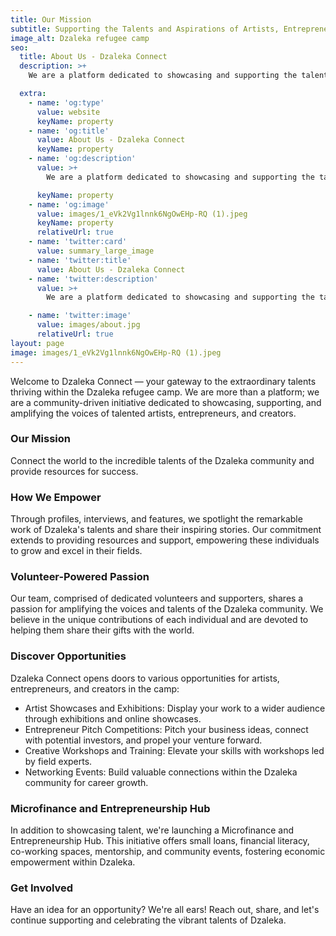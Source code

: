 ```yaml
---
title: Our Mission
subtitle: Supporting the Talents and Aspirations of Artists, Entrepreneurs, and Creators
image_alt: Dzaleka refugee camp
seo:
  title: About Us - Dzaleka Connect
  description: >+
    We are a platform dedicated to showcasing and supporting the talented artists, entrepreneurs, and creators living in the Dzaleka refugee camp

  extra:
    - name: 'og:type'
      value: website
      keyName: property
    - name: 'og:title'
      value: About Us - Dzaleka Connect
      keyName: property
    - name: 'og:description'
      value: >+
        We are a platform dedicated to showcasing and supporting the talented artists, entrepreneurs, and creators living in the Dzaleka refugee camp

      keyName: property
    - name: 'og:image'
      value: images/1_eVk2Vg1lnnk6NgOwEHp-RQ (1).jpeg
      keyName: property
      relativeUrl: true
    - name: 'twitter:card'
      value: summary_large_image
    - name: 'twitter:title'
      value: About Us - Dzaleka Connect
    - name: 'twitter:description'
      value: >+
        We are a platform dedicated to showcasing and supporting the talented artists, entrepreneurs, and creators living in the Dzaleka refugee camp

    - name: 'twitter:image'
      value: images/about.jpg
      relativeUrl: true
layout: page
image: images/1_eVk2Vg1lnnk6NgOwEHp-RQ (1).jpeg
---
```

Welcome to Dzaleka Connect — your gateway to the extraordinary talents thriving within the Dzaleka refugee camp. We are more than a platform; we are a community-driven initiative dedicated to showcasing, supporting, and amplifying the voices of talented artists, entrepreneurs, and creators.

### Our Mission
Connect the world to the incredible talents of the Dzaleka community and provide resources for success.

### How We Empower
Through profiles, interviews, and features, we spotlight the remarkable work of Dzaleka's talents and share their inspiring stories. Our commitment extends to providing resources and support, empowering these individuals to grow and excel in their fields.

### Volunteer-Powered Passion
Our team, comprised of dedicated volunteers and supporters, shares a passion for amplifying the voices and talents of the Dzaleka community. We believe in the unique contributions of each individual and are devoted to helping them share their gifts with the world.

### Discover Opportunities
Dzaleka Connect opens doors to various opportunities for artists, entrepreneurs, and creators in the camp:

- Artist Showcases and Exhibitions: Display your work to a wider audience through exhibitions and online showcases.
- Entrepreneur Pitch Competitions: Pitch your business ideas, connect with potential investors, and propel your venture forward.
- Creative Workshops and Training: Elevate your skills with workshops led by field experts.
- Networking Events: Build valuable connections within the Dzaleka community for career growth.

### Microfinance and Entrepreneurship Hub
In addition to showcasing talent, we're launching a Microfinance and Entrepreneurship Hub. This initiative offers small loans, financial literacy, co-working spaces, mentorship, and community events, fostering economic empowerment within Dzaleka.

### Get Involved
Have an idea for an opportunity? We're all ears! Reach out, share, and let's continue supporting and celebrating the vibrant talents of Dzaleka.
